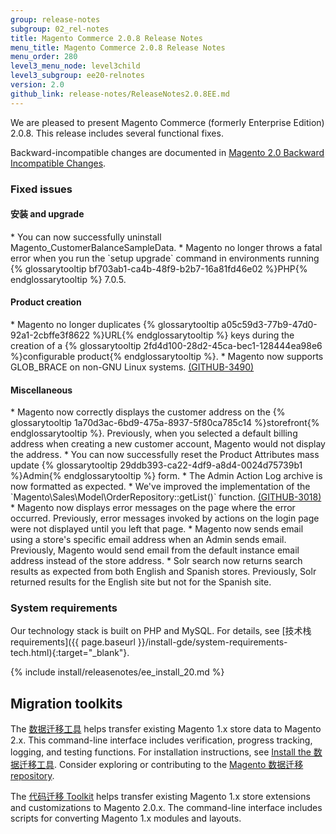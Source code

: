 ```yaml
---
group: release-notes
subgroup: 02_rel-notes
title: Magento Commerce 2.0.8 Release Notes
menu_title: Magento Commerce 2.0.8 Release Notes
menu_order: 280
level3_menu_node: level3child
level3_subgroup: ee20-relnotes
version: 2.0
github_link: release-notes/ReleaseNotes2.0.8EE.md
---
```


We are pleased to present Magento Commerce (formerly Enterprise Edition) 2.0.8. This release includes several functional fixes.


Backward-incompatible changes are documented in <a href="{{ page.baseurl }}/release-notes/changes_2.0.html" target="_blank">Magento 2.0 Backward Incompatible Changes</a>.



### Fixed issues


#### 安装 and upgrade

<!--- 45608 -->* You can now successfully uninstall Magento_CustomerBalanceSampleData.

<!--- 51440 -->* Magento no longer throws a fatal error when you run the `setup upgrade` command in environments running {% glossarytooltip bf703ab1-ca4b-48f9-b2b7-16a81fd46e02 %}PHP{% endglossarytooltip %} 7.0.5. 


#### Product creation
<!--- 53342 -->* Magento  no longer duplicates {% glossarytooltip a05c59d3-77b9-47d0-92a1-2cbffe3f8622 %}URL{% endglossarytooltip %} keys during the creation of a {% glossarytooltip 2fd4d100-28d2-45ca-bec1-128444ea98e6 %}configurable product{% endglossarytooltip %}.

<!--- 50076 -->* Magento now supports GLOB_BRACE on non-GNU Linux systems. <a href="https://github.com/magento/magento2/issues/3490" target="_blank">(GITHUB-3490)</a> 




#### Miscellaneous

<!--- 52448 -->* Magento now correctly displays the customer address on the {% glossarytooltip 1a70d3ac-6bd9-475a-8937-5f80ca785c14 %}storefront{% endglossarytooltip %}. Previously,  when you selected a default billing address when creating a new customer account, Magento would not display the  address.

<!--- 50507 -->* You can now successfully reset the Product Attributes mass update {% glossarytooltip 29ddb393-ca22-4df9-a8d4-0024d75739b1 %}Admin{% endglossarytooltip %} form.


<!--- 50716 -->* The Admin Action Log archive is now formatted as expected.


<!--- 49212 -->* We've improved the implementation of the `Magento\Sales\Model\OrderRepository::getList()` function.  <a href="https://github.com/magento/magento2/issues/3018" target="_blank">(GITHUB-3018)</a> 

<!--- 46014 -->* Magento now displays error messages on the page where the error occurred. Previously, error messages invoked by actions on the login page were not displayed until you left that page.

<!--- 53814 -->* Magento now sends email using a store's specific email address when an Admin sends email. Previously, Magento would send email from the default instance email address instead of the store address.

<!--- 55087 -->* Solr search now returns search results as expected from both English and Spanish stores. Previously, Solr returned results for the English site but not for the Spanish site. 


### System requirements
Our technology stack is built on PHP and MySQL. For details, see [技术栈 requirements]({{ page.baseurl }}/install-gde/system-requirements-tech.html){:target="_blank"}.


{% include install/releasenotes/ee_install_20.md %}



## Migration toolkits
The <a href="{{ page.baseurl }}/migration/migration-migrate.html" target="_blank">数据迁移工具</a> helps transfer existing Magento 1.x store data to Magento 2.x. This command-line interface includes verification, progress tracking, logging, and testing functions. For installation instructions, see  <a href="{{ page.baseurl }}/migration/migration-tool-install.html" target="_blank">Install the 数据迁移工具</a>. Consider exploring or contributing to the <a href="https://github.com/magento/data-migration-tool" target="_blank"> Magento 数据迁移 repository</a>.

The <a href="https://github.com/magento/code-migration" target="_blank">代码迁移 Toolkit</a> helps transfer existing Magento 1.x store extensions and customizations to Magento 2.0.x. The command-line interface includes scripts for converting Magento 1.x modules and layouts.
